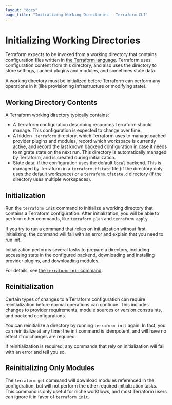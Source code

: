 ```yaml
---
layout: "docs"
page_title: "Initializing Working Directories - Terraform CLI"
---
```


# Initializing Working Directories

Terraform expects to be invoked from a working directory that contains
configuration files written in
[the Terraform language](/docs/configuration/index.html). Terraform uses
configuration content from this directory, and also uses the directory to store
settings, cached plugins and modules, and sometimes state data.

A working directory must be initialized before Terraform can perform any
operations in it (like provisioning infrastructure or modifying state).

## Working Directory Contents

A Terraform working directory typically contains:

- A Terraform configuration describing resources Terraform should manage. This
  configuration is expected to change over time.
- A hidden `.terraform` directory, which Terraform uses to manage cached
  provider plugins and modules, record which workspace is currently active, and
  record the last known backend configuration in case it needs to migrate state
  on the next run. This directory is automatically managed by Terraform, and is
  created during initialization.
- State data, if the configuration uses the default `local` backend. This is
  managed by Terraform in a `terraform.tfstate` file (if the directory only uses
  the default workspace) or a `terraform.tfstate.d` directory (if the directory
  uses multiple workspaces).

## Initialization

Run the `terraform init` command to initialize a working directory that contains
a Terraform configuration. After initialization, you will be able to perform
other commands, like `terraform plan` and `terraform apply`.

If you try to run a command that relies on initialization without first
initializing, the command will fail with an error and explain that you need to
run init.

Initialization performs several tasks to prepare a directory, including
accessing state in the configured backend, downloading and installing provider
plugins, and downloading modules.

For details, see [the `terraform init` command](/docs/commands/init.html).

## Reinitialization

Certain types of changes to a Terraform configuration can require
reinitialization before normal operations can continue. This includes changes to
provider requirements, module sources or version constraints, and backend
configurations.

You can reinitialize a directory by running `terraform init` again. In fact, you
can reinitialize at any time; the init command is idempotent, and will have no
effect if no changes are required.

If reinitialization is required, any commands that rely on initialization will
fail with an error and tell you so.

## Reinitializing Only Modules

The `terraform get` command will download modules referenced in the
configuration, but will not perform the other required initialization tasks.
This command is only useful for niche workflows, and most Terraform users can
ignore it in favor of `terraform init`.
